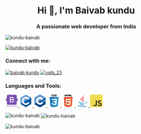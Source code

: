 <h1 align="center">Hi 👋, I'm Baivab kundu</h1>
<h3 align="center">A passionate web developer from India</h3>

<p align="left"> <img src="https://komarev.com/ghpvc/?username=kundu-baivab&label=Profile%20views&color=0e75b6&style=flat" alt="kundu-baivab" /> </p>

<p align="left"> <a href="https://github.com/ryo-ma/github-profile-trophy"><img src="https://github-profile-trophy.vercel.app/?username=kundu-baivab" alt="kundu-baivab" /></a> </p>

<h3 align="left">Connect with me:</h3>
<p align="left">
<a href="https://linkedin.com/in/baivab kundu" target="blank"><img align="center" src="https://raw.githubusercontent.com/rahuldkjain/github-profile-readme-generator/master/src/images/icons/Social/linked-in-alt.svg" alt="baivab kundu" height="30" width="40" /></a>
<a href="https://instagram.com/vaib_23" target="blank"><img align="center" src="https://raw.githubusercontent.com/rahuldkjain/github-profile-readme-generator/master/src/images/icons/Social/instagram.svg" alt="vaib_23" height="30" width="40" /></a>
</p>

<h3 align="left">Languages and Tools:</h3>
<p align="left"> <a href="https://getbootstrap.com" target="_blank" rel="noreferrer"> <img src="https://raw.githubusercontent.com/devicons/devicon/master/icons/bootstrap/bootstrap-plain-wordmark.svg" alt="bootstrap" width="40" height="40"/> </a> <a href="https://www.cprogramming.com/" target="_blank" rel="noreferrer"> <img src="https://raw.githubusercontent.com/devicons/devicon/master/icons/c/c-original.svg" alt="c" width="40" height="40"/> </a> <a href="https://www.w3schools.com/cpp/" target="_blank" rel="noreferrer"> <img src="https://raw.githubusercontent.com/devicons/devicon/master/icons/cplusplus/cplusplus-original.svg" alt="cplusplus" width="40" height="40"/> </a> <a href="https://www.w3schools.com/css/" target="_blank" rel="noreferrer"> <img src="https://raw.githubusercontent.com/devicons/devicon/master/icons/css3/css3-original-wordmark.svg" alt="css3" width="40" height="40"/> </a> <a href="https://www.w3.org/html/" target="_blank" rel="noreferrer"> <img src="https://raw.githubusercontent.com/devicons/devicon/master/icons/html5/html5-original-wordmark.svg" alt="html5" width="40" height="40"/> </a> <a href="https://www.java.com" target="_blank" rel="noreferrer"> <img src="https://raw.githubusercontent.com/devicons/devicon/master/icons/java/java-original.svg" alt="java" width="40" height="40"/> </a> <a href="https://developer.mozilla.org/en-US/docs/Web/JavaScript" target="_blank" rel="noreferrer"> <img src="https://raw.githubusercontent.com/devicons/devicon/master/icons/javascript/javascript-original.svg" alt="javascript" width="40" height="40"/> </a> </p>

<p><img align="left" src="https://github-readme-stats.vercel.app/api/top-langs?username=kundu-baivab&show_icons=true&locale=en&layout=compact" alt="kundu-baivab" /></p>

<p>&nbsp;<img align="center" src="https://github-readme-stats.vercel.app/api?username=kundu-baivab&show_icons=true&locale=en" alt="kundu-baivab" /></p>

<p><img align="center" src="https://github-readme-streak-stats.herokuapp.com/?user=kundu-baivab&" alt="kundu-baivab" /></p>
